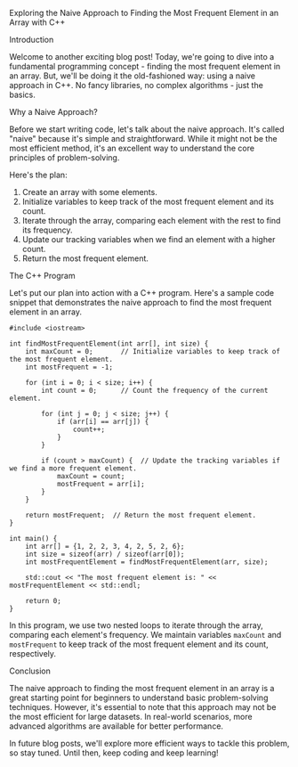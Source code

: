 Exploring the Naive Approach to Finding the Most Frequent Element in an Array with C++

Introduction

Welcome to another exciting blog post! Today, we're going to dive into a fundamental programming concept - finding the most frequent element in an array. But, we'll be doing it the old-fashioned way: using a naive approach in C++. No fancy libraries, no complex algorithms - just the basics.

Why a Naive Approach?

Before we start writing code, let's talk about the naive approach. It's called "naive" because it's simple and straightforward. While it might not be the most efficient method, it's an excellent way to understand the core principles of problem-solving.

Here's the plan:

1. Create an array with some elements.
2. Initialize variables to keep track of the most frequent element and its count.
3. Iterate through the array, comparing each element with the rest to find its frequency.
4. Update our tracking variables when we find an element with a higher count.
5. Return the most frequent element.

The C++ Program

Let's put our plan into action with a C++ program. Here's a sample code snippet that demonstrates the naive approach to find the most frequent element in an array.

```
#include <iostream>

int findMostFrequentElement(int arr[], int size) {
    int maxCount = 0;       // Initialize variables to keep track of the most frequent element.
    int mostFrequent = -1;

    for (int i = 0; i < size; i++) {
        int count = 0;      // Count the frequency of the current element.
        
        for (int j = 0; j < size; j++) {
            if (arr[i] == arr[j]) {
                count++;
            }
        }

        if (count > maxCount) {  // Update the tracking variables if we find a more frequent element.
            maxCount = count;
            mostFrequent = arr[i];
        }
    }

    return mostFrequent;  // Return the most frequent element.
}

int main() {
    int arr[] = {1, 2, 2, 3, 4, 2, 5, 2, 6};
    int size = sizeof(arr) / sizeof(arr[0]);
    int mostFrequentElement = findMostFrequentElement(arr, size);

    std::cout << "The most frequent element is: " << mostFrequentElement << std::endl;

    return 0;
}
```

In this program, we use two nested loops to iterate through the array, comparing each element's frequency. We maintain variables `maxCount` and `mostFrequent` to keep track of the most frequent element and its count, respectively.

Conclusion

The naive approach to finding the most frequent element in an array is a great starting point for beginners to understand basic problem-solving techniques. However, it's essential to note that this approach may not be the most efficient for large datasets. In real-world scenarios, more advanced algorithms are available for better performance.

In future blog posts, we'll explore more efficient ways to tackle this problem, so stay tuned. Until then, keep coding and keep learning!


